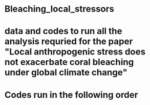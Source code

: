 # Bleaching_local_stressors

# data and codes to run all the analysis requried for the paper "Local anthropogenic stress does not exacerbate coral bleaching under global climate change"

# Codes run in the following order 

